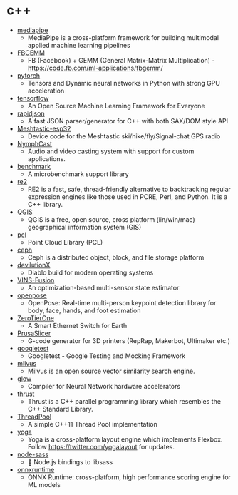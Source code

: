 # c++
- [mediapipe](https://github.com/google/mediapipe)
  - MediaPipe is a cross-platform framework for building multimodal applied machine learning pipelines
- [FBGEMM](https://github.com/pytorch/FBGEMM)
  - FB (Facebook) + GEMM (General Matrix-Matrix Multiplication) - https://code.fb.com/ml-applications/fbgemm/
- [pytorch](https://github.com/pytorch/pytorch)
  - Tensors and Dynamic neural networks in Python with strong GPU acceleration
- [tensorflow](https://github.com/tensorflow/tensorflow)
  - An Open Source Machine Learning Framework for Everyone
- [rapidjson](https://github.com/Tencent/rapidjson)
  - A fast JSON parser/generator for C++ with both SAX/DOM style API
- [Meshtastic-esp32](https://github.com/meshtastic/Meshtastic-esp32)
  - Device code for the Meshtastic ski/hike/fly/Signal-chat GPS radio
- [NymphCast](https://github.com/MayaPosch/NymphCast)
  - Audio and video casting system with support for custom applications.
- [benchmark](https://github.com/google/benchmark)
  - A microbenchmark support library
- [re2](https://github.com/google/re2)
  - RE2 is a fast, safe, thread-friendly alternative to backtracking regular expression engines like those used in PCRE, Perl, and Python. It is a C++ library.
- [QGIS](https://github.com/qgis/QGIS)
  - QGIS is a free, open source, cross platform (lin/win/mac) geographical information system (GIS)
- [pcl](https://github.com/PointCloudLibrary/pcl)
  - Point Cloud Library (PCL)
- [ceph](https://github.com/ceph/ceph)
  - Ceph is a distributed object, block, and file storage platform
- [devilutionX](https://github.com/diasurgical/devilutionX)
  - Diablo build for modern operating systems
- [VINS-Fusion](https://github.com/HKUST-Aerial-Robotics/VINS-Fusion)
  - An optimization-based multi-sensor state estimator
- [openpose](https://github.com/CMU-Perceptual-Computing-Lab/openpose)
  - OpenPose: Real-time multi-person keypoint detection library for body, face, hands, and foot estimation
- [ZeroTierOne](https://github.com/zerotier/ZeroTierOne)
  - A Smart Ethernet Switch for Earth
- [PrusaSlicer](https://github.com/prusa3d/PrusaSlicer)
  - G-code generator for 3D printers (RepRap, Makerbot, Ultimaker etc.)
- [googletest](https://github.com/google/googletest)
  - Googletest - Google Testing and Mocking Framework
- [milvus](https://github.com/milvus-io/milvus)
  - Milvus is an open source vector similarity search engine.
- [glow](https://github.com/pytorch/glow)
  - Compiler for Neural Network hardware accelerators
- [thrust](https://github.com/thrust/thrust)
  - Thrust is a C++ parallel programming library which resembles the C++ Standard Library.
- [ThreadPool](https://github.com/progschj/ThreadPool)
  - A simple C++11 Thread Pool implementation
- [yoga](https://github.com/facebook/yoga)
  - Yoga is a cross-platform layout engine which implements Flexbox. Follow https://twitter.com/yogalayout for updates.
- [node-sass](https://github.com/sass/node-sass)
  - 🌈 Node.js bindings to libsass
- [onnxruntime](https://github.com/microsoft/onnxruntime)
  - ONNX Runtime: cross-platform, high performance scoring engine for ML models
